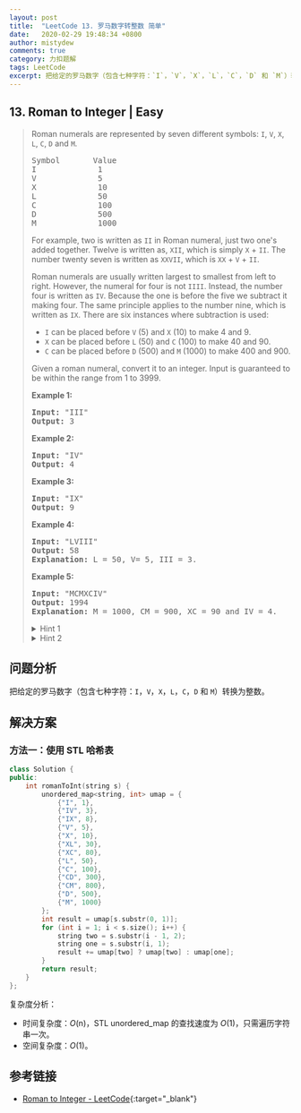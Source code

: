 ```yaml
---
layout: post
title:  "LeetCode 13. 罗马数字转整数 简单"
date:   2020-02-29 19:48:34 +0800
author: mistydew
comments: true
category: 力扣题解
tags: LeetCode
excerpt: 把给定的罗马数字（包含七种字符：`I`，`V`，`X`，`L`，`C`，`D` 和 `M`）转换为整数。
---
```

## 13. Roman to Integer | Easy

> Roman numerals are represented by seven different symbols: `I`, `V`, `X`, `L`, `C`, `D` and `M`.
> 
> <pre>
> Symbol       Value
> I             1
> V             5
> X             10
> L             50
> C             100
> D             500
> M             1000
> </pre>
> 
> For example, two is written as `II` in Roman numeral, just two one's added together. Twelve is written as, `XII`, which is simply `X` + `II`. The number twenty seven is written as `XXVII`, which is `XX` + `V` + `II`.
> 
> Roman numerals are usually written largest to smallest from left to right. However, the numeral for four is not `IIII`. Instead, the number four is written as `IV`. Because the one is before the five we subtract it making four. The same principle applies to the number nine, which is written as `IX`. There are six instances where subtraction is used:
> 
> * `I` can be placed before `V` (5) and `X` (10) to make 4 and 9. 
> * `X` can be placed before `L` (50) and `C` (100) to make 40 and 90. 
> * `C` can be placed before `D` (500) and `M` (1000) to make 400 and 900.
> 
> Given a roman numeral, convert it to an integer. Input is guaranteed to be within the range from 1 to 3999.
> 
> **Example 1:**
> 
> <pre>
> <strong>Input:</strong> "III"
> <strong>Output:</strong> 3
> </pre>
> 
> **Example 2:**
> 
> <pre>
> <strong>Input:</strong> "IV"
> <strong>Output:</strong> 4
> </pre>
> 
> **Example 3:**
> 
> <pre>
> <strong>Input:</strong> "IX"
> <strong>Output:</strong> 9
> </pre>
> 
> **Example 4:**
> 
> <pre>
> <strong>Input:</strong> "LVIII"
> <strong>Output:</strong> 58
> <strong>Explanation:</strong> L = 50, V= 5, III = 3.
> </pre>
> 
> **Example 5:**
> 
> <pre>
> <strong>Input:</strong> "MCMXCIV"
> <strong>Output:</strong> 1994
> <strong>Explanation:</strong> M = 1000, CM = 900, XC = 90 and IV = 4.
> </pre>
> 
> <details>
> <summary>Hint 1</summary>
> I - 1<br>
> V - 5<br>
> X - 10<br>
> L - 50<br>
> C - 100<br>
> D - 500<br>
> M - 1000
> </details>
> 
> <details>
> <summary>Hint 2</summary>
> <b>Rules:</b><br>
> * If I comes before V or X, subtract 1 eg: IV = 4 and IX = 9<br>
> * If X comes before L or C, subtract 10 eg: XL = 40 and XC = 90<br>
> * If C comes before D or M, subtract 100 eg: CD = 400 and CM = 900
> </details>

## 问题分析

把给定的罗马数字（包含七种字符：`I`，`V`，`X`，`L`，`C`，`D` 和 `M`）转换为整数。

## 解决方案

### 方法一：使用 STL 哈希表

```cpp
class Solution {
public:
    int romanToInt(string s) {
        unordered_map<string, int> umap = {
            {"I", 1},
            {"IV", 3},
            {"IX", 8},
            {"V", 5},
            {"X", 10},
            {"XL", 30},
            {"XC", 80},
            {"L", 50},
            {"C", 100},
            {"CD", 300},
            {"CM", 800},
            {"D", 500},
            {"M", 1000}
        };
        int result = umap[s.substr(0, 1)];
        for (int i = 1; i < s.size(); i++) {
            string two = s.substr(i - 1, 2);
            string one = s.substr(i, 1);
            result += umap[two] ? umap[two] : umap[one];
        }
        return result;
    }
};
```

复杂度分析：
* 时间复杂度：_O_(n)，STL unordered_map 的查找速度为 _O_(1)，只需遍历字符串一次。
* 空间复杂度：_O_(1)。

## 参考链接

* [Roman to Integer - LeetCode](https://leetcode.com/problems/roman-to-integer/){:target="_blank"}
